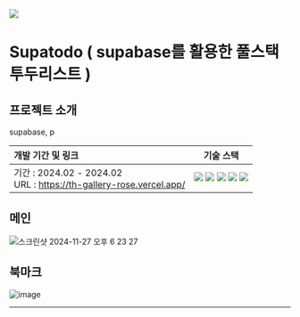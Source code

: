 <img src="https://capsule-render.vercel.app/api?type=waving&color=64d8fe&height=150&section=header" />

# Supatodo ( supabase를 활용한 풀스택 투두리스트 )

## 프로젝트 소개
supabase, p

개발 기간 및 링크|기술 스택|
|:---|:---:|
|기간 : 2024.02 - 2024.02<br>URL : <https://th-gallery-rose.vercel.app/><br>|<img src="https://img.shields.io/badge/Typescript-000?style=flat-square&logo=typescript&logoColor=#3178C6"/> <img src="https://img.shields.io/badge/ReactJs-000?style=flat-square&logo=react&logoColor=#61DAFB"/> <img src="https://img.shields.io/badge/NextJs-000?style=flat-square&logo=nextdotjs&logoColor=#000000"/> <img src="https://img.shields.io/badge/Prisma-000?style=flat-square&logo=prisma&logoColor=#61DAFB"/> <img src="https://img.shields.io/badge/TailwindCss-000?style=flat-square&logo=tailwindcss&logoColor=#06B6D4"/>

## 메인 
![스크린샷 2024-11-27 오후 6 23 27](https://github.com/user-attachments/assets/a37e519b-1fd6-446a-b15d-ceea2ec3f8fb)

## 북마크
![image](https://github.com/user-attachments/assets/d86ab664-0096-45ed-a8d3-f5c34d769f2b)


---
